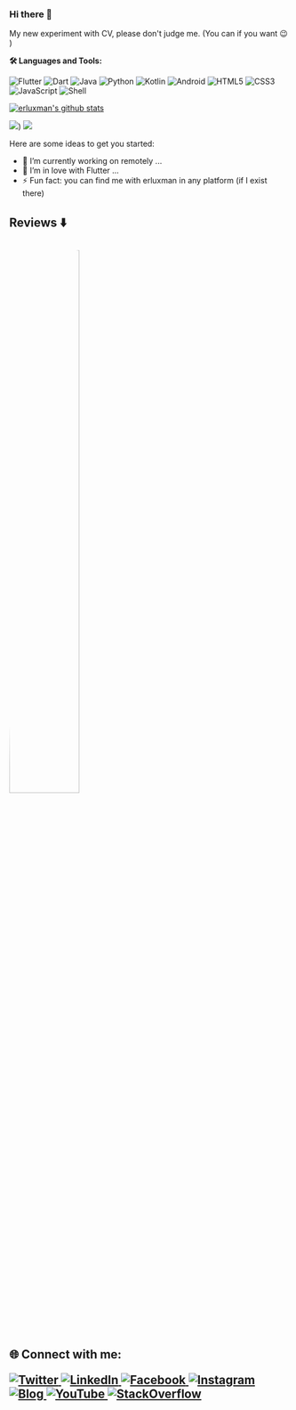 ### Hi there 👋
My new experiment with CV, please don't judge me.  (You can if you want 😉 )

 <b> 🛠️ Languages and Tools:</b>

<p>
  <img src="https://img.shields.io/badge/Flutter-%2302569B.svg?style=flat-square&logo=flutter&logoColor=white" alt="Flutter">
  <img src="https://img.shields.io/badge/Dart-%230175C2.svg?style=flat-square&logo=dart&logoColor=white" alt="Dart">
  <img src="https://img.shields.io/badge/Java-%23ED8B00.svg?style=flat-square&logo=java&logoColor=white" alt="Java">
  <img src="https://img.shields.io/badge/Python-%233776AB.svg?style=flat-square&logo=python&logoColor=white" alt="Python">
  <img src="https://img.shields.io/badge/Kotlin-%230095D5.svg?style=flat-square&logo=kotlin&logoColor=white" alt="Kotlin">
  <img src="https://img.shields.io/badge/Android-%233DDC84.svg?style=flat-square&logo=android&logoColor=white" alt="Android">
  <img src="https://img.shields.io/badge/HTML5-%23E34F26.svg?style=flat-square&logo=html5&logoColor=white" alt="HTML5">
  <img src="https://img.shields.io/badge/CSS3-%231572B6.svg?style=flat-square&logo=css3&logoColor=white" alt="CSS3">
  <img src="https://img.shields.io/badge/JavaScript-%23F7DF1E.svg?style=flat-square&logo=javascript&logoColor=black" alt="JavaScript">
  <img src="https://img.shields.io/badge/Shell-%234EAA25.svg?style=flat-square&logo=gnu-bash&logoColor=white" alt="Shell">
</p>



</p>

[![erluxman's github stats](https://github-readme-stats.vercel.app/api?username=erluxman&show_icons=true)](https://github.com/erluxman)


![](https://i.imgur.com/zxRAhBS.png))
![](https://i.imgur.com/M6QFFFL.png)


Here are some ideas to get you started:

- 🔭 I’m currently working on remotely ...
- 🌱 I’m in love with Flutter ...
- ⚡ Fun fact: you can find me with erluxman in any platform (if I exist there)

<h2> Reviews ⬇️ <h2>

<img src="http://surl.li/heyic" width="50%" style="border-radius: 50%;">








 <b>🌐 Connect with me:<b>

<p>
<a href="https://twitter.com/erluxman" target="_blank">
    <img src="https://img.shields.io/badge/Twitter-%231DA1F2.svg?style=for-the-badge&logo=twitter&logoColor=white" alt="Twitter">
  </a>


  <a href="https://www.linkedin.com/in/your_username" target="_blank">
    <img src="https://img.shields.io/badge/LinkedIn-%230077B5.svg?style=for-the-badge&logo=linkedin&logoColor=white" alt="LinkedIn">
  </a>
  <a href="https://www.facebook.com/erluxman/" target="_blank">
    <img src="https://img.shields.io/badge/Facebook-%231877F2.svg?style=for-the-badge&logo=facebook&logoColor=white" alt="Facebook">
  </a>
  <a href="https://www.instagram.com/erluxman/" target="_blank">
    <img src="https://img.shields.io/badge/Instagram-%23E4405F.svg?style=for-the-badge&logo=instagram&logoColor=white" alt="Instagram">
  </a>
  <a href="https://erluxman.com/" target="_blank">
    <img src="https://img.shields.io/badge/Blog-%23000000.svg?style=for-the-badge&logo=blogger&logoColor=white" alt="Blog">
  </a>
  <a href="https://www.youtube.com/channel/UCrNwm2ZAfqF0gfPv4hrxGNg" target="_blank">
    <img src="https://img.shields.io/badge/YouTube-%23FF0000.svg?style=for-the-badge&logo=youtube&logoColor=white" alt="YouTube">
  </a>
  <a href="https://stackoverflow.com/users/your_user_id" target="_blank">
    <img src="https://img.shields.io/badge/StackOverflow-%23F58025.svg?style=for-the-badge&logo=stackoverflow&logoColor=white" alt="StackOverflow">
  </a>
</p>

